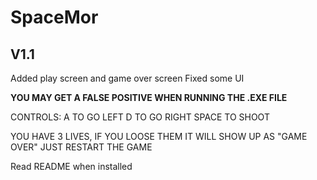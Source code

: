 # SpaceMor
V1.1
-------------------
Added play screen and game over screen
Fixed some UI

**YOU MAY GET A FALSE POSITIVE WHEN RUNNING THE .EXE FILE**

CONTROLS:
A TO GO LEFT
D TO GO RIGHT
SPACE TO SHOOT

YOU HAVE 3 LIVES, IF YOU LOOSE THEM IT WILL SHOW UP AS "GAME OVER" JUST RESTART THE GAME

Read README when installed

